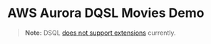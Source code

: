 # AWS Aurora DQSL Movies Demo

> **Note:** DSQL [does not support extensions](https://docs.aws.amazon.com/aurora-dsql/latest/userguide/working-with-postgresql-compatibility-unsupported-features.html) currently.
